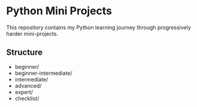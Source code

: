 # Python Mini Projects

This repository contains my Python learning journey through progressively harder mini-projects.

## Structure
- beginner/
- beginner-intermediate/
- intermediate/
- advanced/
- expert/
- checklist/
